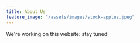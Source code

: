 ```yaml
---
title: About Us
feature_image: "/assets/images/stock-apples.jpeg"
---
```


We're working on this website: stay tuned!